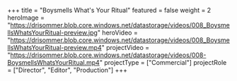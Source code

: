 +++
title = "Boysmells   What's Your Ritual"
featured = false
weight = 2
heroImage = "https://drisommer.blob.core.windows.net/datastorage/videos/008_BoysmellsWhatsYourRitual-preview.jpg"
heroVideo = "https://drisommer.blob.core.windows.net/datastorage/videos/008_BoysmellsWhatsYourRitual-preview.mp4"
projectVideo = "https://drisommer.blob.core.windows.net/datastorage/videos/008-BoysmellsWhatsYourRitual.mp4"
projectType = ["Commercial"]
projectRole = ["Director", "Editor", "Production"]
+++
